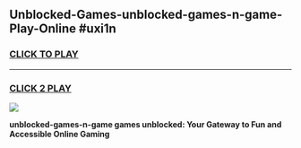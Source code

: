 
## Unblocked-Games-unblocked-games-n-game-Play-Online #uxi1n
<h3>
<a href="https://news.freeplayer.one?title=unblocked-games-n-game&ref=3">CLICK TO PLAY</a></h3>
<hr>

<h3>
<a href="https://news.freeplayer.one?title=unblocked-games-n-game&ref=3">CLICK 2 PLAY</a>
  
</h3>

<a href="https://news.freeplayer.one?title=unblocked-games-n-game&ref=3"><img src="https://clearcache.store/games.png"></a>


**unblocked-games-n-game games unblocked: Your Gateway to Fun and Accessible Online Gaming**
